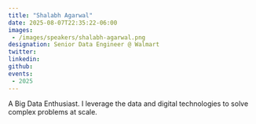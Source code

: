 ```yaml
---
title: "Shalabh Agarwal"
date: 2025-08-07T22:35:22-06:00
images: 
 - /images/speakers/shalabh-agarwal.png
designation: Senior Data Engineer @ Walmart
twitter: 
linkedin: 
github: 
events:
 - 2025
---
```


A Big Data Enthusiast. I leverage the data and digital technologies to solve complex problems at scale.